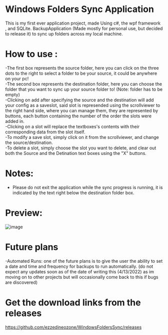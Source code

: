# Windows Folders Sync Application
This is my first ever application project, made Using c#, the wpf framework , and SQLite.
BackupApplication (Made mostly for personal use, but decided to release it) to sync up folders across my local machine.
# How to use :
-The first box represents the source folder, here you can click on the three dots to the right to select a folder to be your source, it could be anywhere on your pc!  
-The second box represents the destination folder, here you can choose the folder that you want to sync up your source folder to! (Note: folder has to be empty)  
-Clicking on add after specifying the source and the destination will add your config as a saveslot, said slot is represended using the scrollviewer to the right hand side, where you
can manage them, they are represented by buttons, each button containing the number of the order the slots were added in.  
-Clicking on a slot will replace the textboxes's contents with their corresponding data from the slot itself.  
-To modify a save slot, simply click on it from the scrollviewer, and change the source/destination.  
-To delete a slot, simply choose the slot you want to delete, and clear out both the Source and the Detination text boxes using the "X" buttons.
# Notes: 
- Please do not exit the application while the sync progress is running, it is indicated by the text right below the destination folder box.

# Preview: 

![image](https://user-images.githubusercontent.com/29092330/163240720-75f67c63-08b5-4dc9-8e5c-69f706cd3bd2.png)





# Future plans
-Automated Runs:
one of the future plans is to give the user the ability to set a date and time and frequency for backups to run automatically.
(do not expect any updates soon as of the date of writing this (4/13/2022) as im moving on to other projects but will occasionally come back to this if bugs are discovered)


# Get the download links from the releases

https://github.com/ezzedineozone/WindowsFoldersSync/releases

